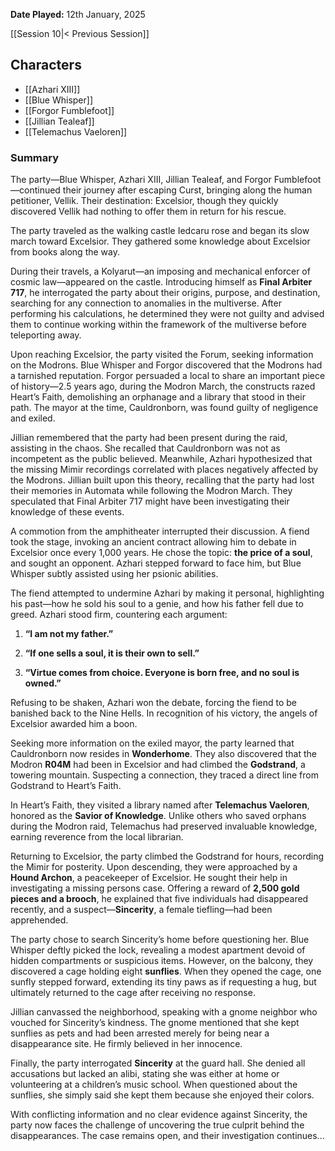 **Date Played:** 12th January, 2025

[[Session 10|< Previous Session]] 

## Characters

- [[Azhari XIII]]
- [[Blue Whisper]]
- [[Forgor Fumblefoot]]
- [[Jillian Tealeaf]]
- [[Telemachus Vaeloren]]

### Summary

The party—Blue Whisper, Azhari XIII, Jillian Tealeaf, and Forgor Fumblefoot—continued their journey after escaping Curst, bringing along the human petitioner, Vellik. Their destination: Excelsior, though they quickly discovered Vellik had nothing to offer them in return for his rescue.

The party traveled as the walking castle Iedcaru rose and began its slow march toward Excelsior. They gathered some knowledge about Excelsior from books along the way.

During their travels, a Kolyarut—an imposing and mechanical enforcer of cosmic law—appeared on the castle. Introducing himself as **Final Arbiter 717**, he interrogated the party about their origins, purpose, and destination, searching for any connection to anomalies in the multiverse. After performing his calculations, he determined they were not guilty and advised them to continue working within the framework of the multiverse before teleporting away.

Upon reaching Excelsior, the party visited the Forum, seeking information on the Modrons. Blue Whisper and Forgor discovered that the Modrons had a tarnished reputation. Forgor persuaded a local to share an important piece of history—2.5 years ago, during the Modron March, the constructs razed Heart’s Faith, demolishing an orphanage and a library that stood in their path. The mayor at the time, Cauldronborn, was found guilty of negligence and exiled.

Jillian remembered that the party had been present during the raid, assisting in the chaos. She recalled that Cauldronborn was not as incompetent as the public believed. Meanwhile, Azhari hypothesized that the missing Mimir recordings correlated with places negatively affected by the Modrons. Jillian built upon this theory, recalling that the party had lost their memories in Automata while following the Modron March. They speculated that Final Arbiter 717 might have been investigating their knowledge of these events.

A commotion from the amphitheater interrupted their discussion. A fiend took the stage, invoking an ancient contract allowing him to debate in Excelsior once every 1,000 years. He chose the topic: **the price of a soul**, and sought an opponent. Azhari stepped forward to face him, but Blue Whisper subtly assisted using her psionic abilities.

The fiend attempted to undermine Azhari by making it personal, highlighting his past—how he sold his soul to a genie, and how his father fell due to greed. Azhari stood firm, countering each argument:

1. **“I am not my father.”**
    
2. **“If one sells a soul, it is their own to sell.”**
    
3. **“Virtue comes from choice. Everyone is born free, and no soul is owned.”**
    

Refusing to be shaken, Azhari won the debate, forcing the fiend to be banished back to the Nine Hells. In recognition of his victory, the angels of Excelsior awarded him a boon.

Seeking more information on the exiled mayor, the party learned that Cauldronborn now resides in **Wonderhome**. They also discovered that the Modron **R04M** had been in Excelsior and had climbed the **Godstrand**, a towering mountain. Suspecting a connection, they traced a direct line from Godstrand to Heart’s Faith.

In Heart’s Faith, they visited a library named after **Telemachus Vaeloren**, honored as the **Savior of Knowledge**. Unlike others who saved orphans during the Modron raid, Telemachus had preserved invaluable knowledge, earning reverence from the local librarian.

Returning to Excelsior, the party climbed the Godstrand for hours, recording the Mimir for posterity. Upon descending, they were approached by a **Hound Archon**, a peacekeeper of Excelsior. He sought their help in investigating a missing persons case. Offering a reward of **2,500 gold pieces and a brooch**, he explained that five individuals had disappeared recently, and a suspect—**Sincerity**, a female tiefling—had been apprehended.

The party chose to search Sincerity’s home before questioning her. Blue Whisper deftly picked the lock, revealing a modest apartment devoid of hidden compartments or suspicious items. However, on the balcony, they discovered a cage holding eight **sunflies**. When they opened the cage, one sunfly stepped forward, extending its tiny paws as if requesting a hug, but ultimately returned to the cage after receiving no response.

Jillian canvassed the neighborhood, speaking with a gnome neighbor who vouched for Sincerity’s kindness. The gnome mentioned that she kept sunflies as pets and had been arrested merely for being near a disappearance site. He firmly believed in her innocence.

Finally, the party interrogated **Sincerity** at the guard hall. She denied all accusations but lacked an alibi, stating she was either at home or volunteering at a children’s music school. When questioned about the sunflies, she simply said she kept them because she enjoyed their colors.

With conflicting information and no clear evidence against Sincerity, the party now faces the challenge of uncovering the true culprit behind the disappearances. The case remains open, and their investigation continues...
